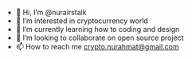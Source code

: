 - 👋 Hi, I’m @nurairstalk
- 👀 I’m interested in cryptocurrency world
- 🌱 I’m currently learning how to coding and design
- 💞️ I’m looking to collaborate on open source project
- 📫 How to reach me crypto.nurahmat@gmail.com

<!---
nurairstalk/nurairstalk is a ✨ special ✨ repository because its `README.md` (this file) appears on your GitHub profile.
You can click the Preview link to take a look at your changes.
--->
